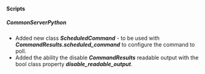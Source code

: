 
#### Scripts
##### CommonServerPython
- Added new class ***ScheduledCommand*** - to be used with ***CommandResults.scheduled_command*** to configure the command to poll.
- Added the ability the disable ***CommandResults*** readable output with the bool class property ***disable_readable_output***. 
